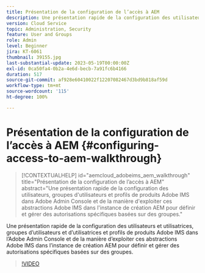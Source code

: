 ```yaml
---
title: Présentation de la configuration de l’accès à AEM
description: Une présentation rapide de la configuration des utilisateurs et utilisatrices, groupes d’utilisateurs et d’utilisatrices et profils de produits Adobe IMS dans l’Adobe Admin Console et de la manière d’exploiter ces abstractions Adobe IMS dans l’instance de création AEM pour définir et gérer des autorisations spécifiques basées sur des groupes.
version: Cloud Service
topic: Administration, Security
feature: User and Groups
role: Admin
level: Beginner
jira: KT-6061
thumbnail: 39155.jpg
last-substantial-update: 2023-05-19T00:00:00Z
exl-id: 0ca50fa4-0b2a-4e6d-becb-7a91fc6b4166
duration: 517
source-git-commit: af928e60410022f12207082467d3bd9b818af59d
workflow-type: tm+mt
source-wordcount: '115'
ht-degree: 100%

---
```


# Présentation de la configuration de l’accès à AEM {#configuring-access-to-aem-walkthrough}

>[!CONTEXTUALHELP]
>id="aemcloud_adobeims_aem_walkthrough"
>title="Présentation de la configuration de l’accès à AEM"
>abstract="Une présentation rapide de la configuration des utilisateurs, groupes d&#39;utilisateurs et profils de produits Adobe IMS dans Adobe Admin Console et de la manière d&#39;exploiter ces abstractions Adobe IMS dans l&#39;instance de création AEM pour définir et gérer des autorisations spécifiques basées sur des groupes."

Une présentation rapide de la configuration des utilisateurs et utilisatrices, groupes d’utilisateurs et d’utilisatrices et profils de produits Adobe IMS dans l’Adobe Admin Console et de la manière d’exploiter ces abstractions Adobe IMS dans l’instance de création AEM pour définir et gérer des autorisations spécifiques basées sur des groupes.

>[!VIDEO](https://video.tv.adobe.com/v/39155?quality=12&learn=on)
